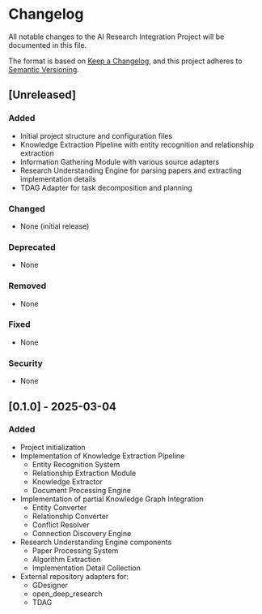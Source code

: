 # Changelog

All notable changes to the AI Research Integration Project will be documented in this file.

The format is based on [Keep a Changelog](https://keepachangelog.com/en/1.0.0/),
and this project adheres to [Semantic Versioning](https://semver.org/spec/v2.0.0.html).

## [Unreleased]

### Added
- Initial project structure and configuration files
- Knowledge Extraction Pipeline with entity recognition and relationship extraction
- Information Gathering Module with various source adapters
- Research Understanding Engine for parsing papers and extracting implementation details
- TDAG Adapter for task decomposition and planning

### Changed
- None (initial release)

### Deprecated
- None

### Removed
- None

### Fixed
- None

### Security
- None

## [0.1.0] - 2025-03-04

### Added
- Project initialization
- Implementation of Knowledge Extraction Pipeline
  - Entity Recognition System
  - Relationship Extraction Module
  - Knowledge Extractor
  - Document Processing Engine
- Implementation of partial Knowledge Graph Integration
  - Entity Converter
  - Relationship Converter
  - Conflict Resolver
  - Connection Discovery Engine
- Research Understanding Engine components
  - Paper Processing System
  - Algorithm Extraction
  - Implementation Detail Collection
- External repository adapters for:
  - GDesigner
  - open_deep_research
  - TDAG
